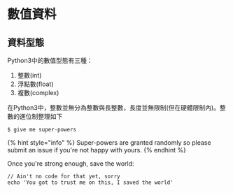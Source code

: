 # 數值資料

## 資料型態

Python3中的數值型態有三種：  
1. 整數\(int\)  
2. 浮點數\(float\)  
3. 複數\(complex\)  
  
在Python3中，整數並無分為整數與長整數，長度並無限制\(但在硬體限制內\)。整數的進位制整理如下

```
$ give me super-powers
```

{% hint style="info" %}
 Super-powers are granted randomly so please submit an issue if you're not happy with yours.
{% endhint %}

Once you're strong enough, save the world:

```
// Ain't no code for that yet, sorry
echo 'You got to trust me on this, I saved the world'
```



